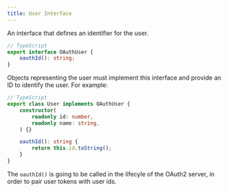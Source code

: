 ```yaml
---
title: User Interface
---
```


An interface that defines an identifier for the user.

```typescript
// TypeScript
export interface OAuthUser {
    oauthId(): string;
}
```

Objects representing the user must implement this interface and provide an ID to identify the user. For example:

```typescript
// TypeScript
export class User implements OAuthUser {
    constructor(
        readonly id: number,
        readonly name: string,
    ) {}

    oauthId(): string {
        return this.id.toString();
    }
}
```

The `oauthId()` is going to be called in the lifecyle of the OAuth2 server, in order to pair user tokens with user ids.

